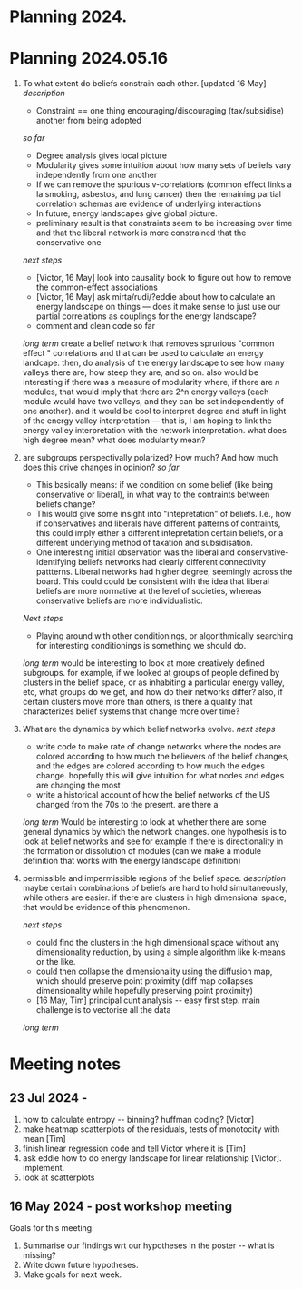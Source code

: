 # Planning 2024.

# Planning 2024.05.16
1. To what extent do beliefs constrain each other. [updated 16 May]
    *description* 
    - Constraint == one thing encouraging/discouraging (tax/subsidise) another from being adopted

    *so far*
    - Degree analysis gives local picture
    - Modularity gives some intuition about how many sets of beliefs vary independently from one another 
    - If we can remove the spurious v-correlations (common effect links a la smoking, asbestos, and lung cancer) then the remaining partial correlation schemas are evidence of underlying interactions
    - In future, energy landscapes give global picture.
    - preliminary result is that constraints seem to be increasing over time and that the liberal network is more constrained that the conservative one

    *next steps*
    - [Victor, 16 May] look into causality book to figure out how to remove the common-effect associations
    - [Victor, 16 May] ask mirta/rudi/?eddie about how to calculate an energy landscape on things — does it make sense to just use our partial correlations as couplings for the energy landscape?
    - comment and clean code so far

    *long term*
    create a belief network that removes sprurious "common effect " correlations and that can be used to calculate an energy landcape. then, do analysis of the energy landscape to see how many valleys there are, how steep they are, and so on. also would be interesting if there was a measure of modularity where, if there are *n* modules, that would imply that there are 2^n energy valleys (each module would have two valleys, and they can be set independently of one another). and it would be cool to interpret degree and stuff in light of the energy valley interpretation — that is, I am hoping to link the energy valley interpretation with the network interpretation. what does high degree mean? what does modularity mean?

2. are subgroups perspectivally polarized? How much? And how much does this drive changes in opinion?
    *so far*
    - This basically means: if we condition on some belief (like being conservative or liberal), in what way to the contraints between beliefs change? 
    - This would give some insight into "intepretation" of beliefs. I.e., how if conservatives and liberals have different patterns of contraints, this could imply either a different intepretation certain beliefs, or a different underlying method of taxation and subsidisation.  
    - One interesting initial observation was the liberal and conservative-identifying beliefs networks had clearly different connectivity pattterns. Liberal networks had higher degree, seemingly across the board. This could could be consistent with the idea that liberal beliefs are more normative at the level of societies, whereas conservative beliefs are more individualistic. 

    *Next steps*
    - Playing around with other conditionings, or algorithmically searching for interesting conditionings is something we should do.

    *long term*
    would be interesting to look at more creatively defined subgroups. for example, if we looked at groups of people defined by clusters in the belief space, or as inhabiting a particular energy valley, etc, what groups do we get, and how do their networks differ? also, if certain clusters move more than others, is there a quality that characterizes belief systems that change more over time?

3. What are the dynamics by which belief networks evolve. 
    *next steps*
    - write code to make rate of change networks where the nodes are colored according to how much the believers of the belief changes, and the edges are colored according to how much the edges change. hopefully this will give intuition for what nodes and edges are changing the most
    - write a historical account of how the belief networks of the US changed from the 70s to the present. are there a
    
    *long term*
    Would be interesting to look at whether there are some general dynamics by which the network changes. one hypothesis is to look at belief networks and see for example if there is directionality in the formation or dissolution of modules (can we make a module definition that works with the energy landscape definition)

4. permissible and impermissible regions of the belief space.
    *description*
    maybe certain combinations of beliefs are hard to hold simultaneously, while others are easier. if there are clusters in high dimensional space, that would be evidence of this phenomenon. 

    *next steps*
    - could find the clusters in the high dimensional space without any dimensionality reduction, by using a simple algorithm like k-means or the like. 
    - could then collapse the dimensionality using the diffusion map, which should preserve point proximity (diff map collapses dimensionality while hopefully preserving point proximity)
    - [16 May, Tim] principal cunt analysis -- easy first step. main challenge is to vectorise all the data

    *long term*

# Meeting notes

## 23 Jul 2024 - 
1. how to calculate entropy -- binning? huffman coding? [Victor]
2. make heatmap scatterplots of the residuals, tests of monotocity with mean [Tim]
3. finish linear regression code and tell Victor where it is [Tim]
4. ask eddie how to do energy landscape for linear relationship [Victor]. implement.
5. look at scatterplots 


## 16 May 2024 - post workshop meeting
Goals for this meeting:
1. Summarise our findings wrt our hypotheses in the poster -- what is missing?
2. Write down future hypotheses.
3. Make goals for next week. 


